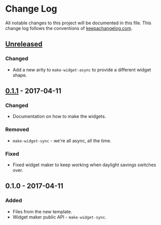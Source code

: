 # Change Log
All notable changes to this project will be documented in this file. This change log follows the conventions of [keepachangelog.com](http://keepachangelog.com/).

## [Unreleased]
### Changed
- Add a new arity to `make-widget-async` to provide a different widget shape.

## [0.1.1] - 2017-04-11
### Changed
- Documentation on how to make the widgets.

### Removed
- `make-widget-sync` - we're all async, all the time.

### Fixed
- Fixed widget maker to keep working when daylight savings switches over.

## 0.1.0 - 2017-04-11
### Added
- Files from the new template.
- Widget maker public API - `make-widget-sync`.

[Unreleased]: https://github.com/your-name/num-text/compare/0.1.1...HEAD
[0.1.1]: https://github.com/your-name/num-text/compare/0.1.0...0.1.1
